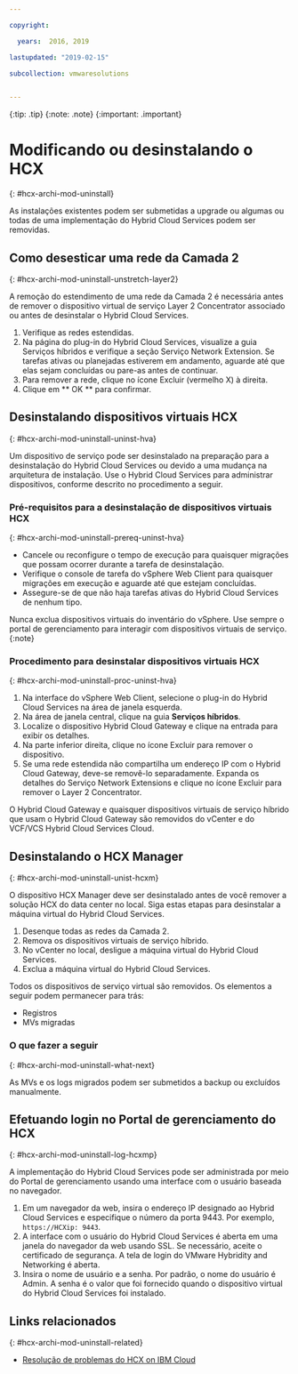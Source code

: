 ```yaml
---

copyright:

  years:  2016, 2019

lastupdated: "2019-02-15"

subcollection: vmwaresolutions


---
```


{:tip: .tip}
{:note: .note}
{:important: .important}

# Modificando ou desinstalando o HCX
{: #hcx-archi-mod-uninstall}

As instalações existentes podem ser submetidas a upgrade ou algumas ou todas de uma implementação do Hybrid Cloud Services podem ser removidas.

##  Como desesticar uma rede da Camada 2
{: #hcx-archi-mod-uninstall-unstretch-layer2}

A remoção do estendimento de uma rede da Camada 2 é necessária antes de remover o dispositivo virtual de serviço Layer 2 Concentrator associado ou antes de desinstalar o Hybrid Cloud Services.

1. Verifique as redes estendidas.
2. Na página do plug-in do Hybrid Cloud Services, visualize a guia Serviços híbridos e verifique a seção Serviço Network Extension. Se tarefas ativas ou planejadas estiverem em andamento, aguarde até que elas sejam concluídas ou pare-as antes de continuar.
3. Para remover a rede, clique no ícone Excluir (vermelho X) à direita.
4. Clique em  ** OK **  para confirmar.

## Desinstalando dispositivos virtuais HCX
{: #hcx-archi-mod-uninstall-uninst-hva}

Um dispositivo de serviço pode ser desinstalado na preparação para a desinstalação do Hybrid Cloud Services ou devido a uma mudança na arquitetura de instalação. Use o Hybrid Cloud Services para administrar dispositivos, conforme descrito no procedimento a seguir.

### Pré-requisitos para a desinstalação de dispositivos virtuais HCX
{: #hcx-archi-mod-uninstall-prereq-uninst-hva}

* Cancele ou reconfigure o tempo de execução para quaisquer migrações que possam ocorrer durante a tarefa de desinstalação.
* Verifique o console de tarefa do vSphere Web Client para quaisquer migrações em execução e aguarde até que estejam concluídas.
* Assegure-se de que não haja tarefas ativas do Hybrid Cloud Services de nenhum tipo.

Nunca exclua dispositivos virtuais do inventário do vSphere. Use sempre o portal de gerenciamento para interagir com dispositivos virtuais de serviço.
{:note}

### Procedimento para desinstalar dispositivos virtuais HCX
{: #hcx-archi-mod-uninstall-proc-uninst-hva}

1. Na interface do vSphere Web Client, selecione o plug-in do Hybrid Cloud Services na área de janela esquerda.
2. Na área de janela central, clique na guia **Serviços híbridos**.
3. Localize o dispositivo Hybrid Cloud Gateway e clique na entrada para exibir os detalhes.
4. Na parte inferior direita, clique no ícone Excluir para remover o dispositivo.
5. Se uma rede estendida não compartilha um endereço IP com o Hybrid Cloud Gateway, deve-se removê-lo separadamente. Expanda os detalhes do Serviço Network Extensions e clique no ícone Excluir para remover o Layer 2 Concentrator.

O Hybrid Cloud Gateway e quaisquer dispositivos virtuais de serviço híbrido que usam o Hybrid Cloud Gateway são removidos do vCenter e do VCF/VCS Hybrid Cloud Services Cloud.

## Desinstalando o HCX Manager
{: #hcx-archi-mod-uninstall-unist-hcxm}

O dispositivo HCX Manager deve ser desinstalado antes de você remover a solução HCX do data center no local. Siga estas etapas para desinstalar a máquina virtual do Hybrid Cloud Services.

1. Desenque todas as redes da Camada 2.
2. Remova os dispositivos virtuais de serviço híbrido.
3. No vCenter no local, desligue a máquina virtual do Hybrid Cloud Services.
4. Exclua a máquina virtual do Hybrid Cloud Services.

Todos os dispositivos de serviço virtual são removidos. Os elementos a seguir podem permanecer para trás:
* Registros
* MVs migradas

### O que fazer a seguir
{: #hcx-archi-mod-uninstall-what-next}

As MVs e os logs migrados podem ser submetidos a backup ou excluídos manualmente.

## Efetuando login no Portal de gerenciamento do HCX
{: #hcx-archi-mod-uninstall-log-hcxmp}

A implementação do Hybrid Cloud Services pode ser administrada por meio do Portal de gerenciamento usando uma interface com o usuário baseada no navegador.

1. Em um navegador da web, insira o endereço IP designado ao Hybrid Cloud Services e especifique o número da porta 9443. Por exemplo,  ` https://HCXip: 9443 `.
2. A interface com o usuário do Hybrid Cloud Services é aberta em uma janela do navegador da web usando SSL. Se necessário, aceite o certificado de segurança. A tela de login do VMware Hybridity and Networking é aberta.
3. Insira o nome de usuário e a senha. Por padrão, o nome do usuário é Admin. A senha é o valor que foi fornecido quando o dispositivo virtual do Hybrid Cloud Services foi instalado.

## Links relacionados
{: #hcx-archi-mod-uninstall-related}

* [Resolução de problemas do HCX on IBM Cloud](/docs/services/vmwaresolutions/archiref/hcx-archi?topic=vmware-solutions-hcx-archi-trbl)
